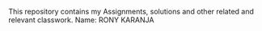 This repository contains my Assignments, solutions and other related and relevant classwork.
Name: RONY KARANJA
